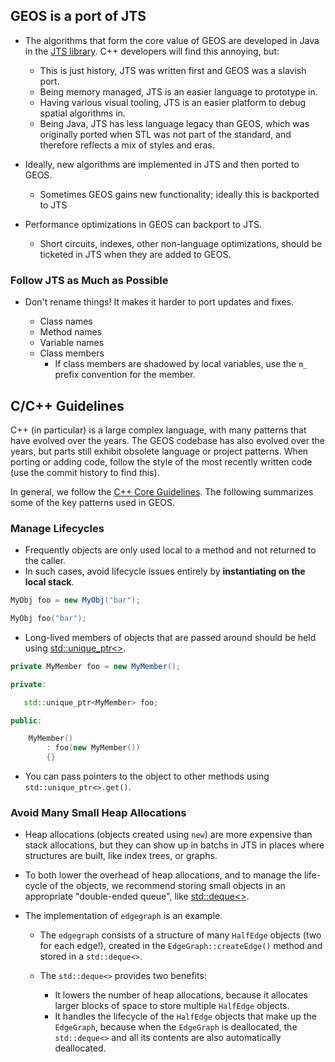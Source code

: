 ## GEOS is a port of JTS

* The algorithms that form the core value of GEOS are developed in Java in the [JTS library](https://github.com/locationtech/jts/). C++ developers will find this annoying, but:

  * This is just history, JTS was written first and GEOS was a slavish port.
  * Being memory managed, JTS is an easier language to prototype in.
  * Having various visual tooling, JTS is an easier platform to debug spatial algorithms in.
  * Being Java, JTS has less language legacy than GEOS, which was originally ported when STL was not part of the standard, and therefore reflects a mix of styles and eras.

* Ideally, new algorithms are implemented in JTS and then ported to GEOS.
  * Sometimes GEOS gains new functionality; ideally this is backported to JTS
* Performance optimizations in GEOS can backport to JTS.
  * Short circuits, indexes, other non-language optimizations, should be ticketed in JTS when they are added to GEOS.

### Follow JTS as Much as Possible

* Don't rename things! It makes it harder to port updates and fixes.

  * Class names
  * Method names
  * Variable names
  * Class members
    * If class members are shadowed by local variables, use the `m_` prefix convention for the member.

## C/C++ Guidelines

C++ (in particular) is a large complex language, with many patterns that have evolved over the years.
The GEOS codebase has also evolved over the years, but parts still exhibit obsolete language
or project patterns.
When porting or adding code, follow the style of the most recently written code (use the commit history to find this).

In general, we follow the [C++ Core Guidelines](https://isocpp.github.io/CppCoreGuidelines/CppCoreGuidelines).
The following summarizes some of the key patterns used in GEOS.

### Manage Lifecycles

* Frequently objects are only used local to a method and not returned to the caller.
* In such cases, avoid lifecycle issues entirely by **instantiating on the local stack**.

```java
MyObj foo = new MyObj("bar");
```

```c++
MyObj foo("bar");
```

* Long-lived members of objects that are passed around should be held using [std::unique_ptr<>](https://en.cppreference.com/w/cpp/memory/unique_ptr).

```java
private MyMember foo = new MyMember();
```

```c++
private:

   std::unique_ptr<MyMember> foo;

public:

    MyMember()
        : foo(new MyMember())
        {}
```

* You can pass pointers to the object to other methods using `std::unique_ptr<>.get()`.

### Avoid Many Small Heap Allocations

* Heap allocations (objects created using `new`) are more expensive than stack allocations, but they can show up in batchs in JTS in places where structures are built, like index trees, or graphs.
* To both lower the overhead of heap allocations, and to manage the life-cycle of the objects, we recommend storing small objects in an appropriate "double-ended queue", like [std::deque<>](https://en.cppreference.com/w/cpp/container/deque).
* The implementation of `edgegraph` is an example.

  * The `edgegraph` consists of a structure of many `HalfEdge` objects (two for each edge!), created in the `EdgeGraph::createEdge()` method and stored in a `std::deque<>`.
  * The `std::deque<>` provides two benefits:

    * It lowers the number of heap allocations, because it allocates larger blocks of space to store multiple `HalfEdge` objects.
    * It handles the lifecycle of the `HalfEdge` objects that make up the `EdgeGraph`, because when the `EdgeGraph` is deallocated, the `std::deque<>` and all its contents are also automatically deallocated.


